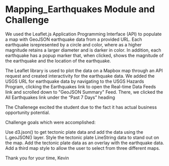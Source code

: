 # Mapping_Earthquakes Module and Challenge
We used the Leaflet.js Application Programming Interface (API) to populate a map with GeoJSON earthquake data from a provided URL. Each earthquake isrepresented by a circle and color, where as a higher magnitude retains a larger diameter and is darker in color. In addition, each earthquake has a popup marker that, when clicked, shows the magnitude of the earthquake and the location of the earthquake.

The Leaflet library is used to plot the data on a Mapbox map through an API request and created interactivity for the earthquake data. We added the USGS URL for earthquake data by navigating to the USGS Hazards Program, clicking the Earthquakes link to open the Real-time Data Feeds link and scrolled down to "GeoJSON Summary" Feed. There, we clicked the All Earthquakes link under the “Past 7 Days” heading

The Challenege excited the student due to the fact it has actual business opportunity potential. 

Challenge goals which were accomplished:

Use d3.json() to get tectonic plate data and add the data using the L.geoJSON() layer.
Style the tectonic plate LineString data to stand out on the map.
Add the tectonic plate data as an overlay with the earthquake data.
Add a third map style to allow the user to select from three different maps.

Thank you for your time,
Kevin
